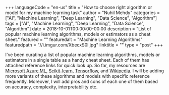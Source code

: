 +++
languageCode = "en-us"
title = "How to choose right algorithm or model for my machine learning task"
author = "Nuhil Mehdy"
categories = ["AI", "Machine Learning", "Deep Learning", "Data Science", "Algorithm"]
tags = ["AI", "Machine Learning", "Deep Learning", "Data Science", "Algorithm"]
date = 2018-10-01T00:00:00-00:00
description = "List of popular machine learning algorithms, models or estimators as a cheat sheet."
featured = ""
featuredalt = "Machine Learning Algorithms"
featuredpath = "//i.imgur.com/XbecxS0l.jpg"
linktitle = ""
type = "post"
+++

I've been curating a list of popular machine learning algorithms, models or estimators in a single table as a handy cheat sheet. Each of them has attached reference links for quick look up. So far, my resources are [Microsoft Azure ML](https://studio.azureml.net/), [Scikit-learn](http://scikit-learn.org/stable/), [Tensorflow](https://www.tensorflow.org/), and [Wikipedia](https://en.wikipedia.org/wiki/Outline_of_machine_learning#Machine_learning_algorithms). I will be adding more variants of these algorithms and models with specific reference frequently. Moreover, I will add pros and cons of each one of them based on accuracy, complexity, interpretability etc.

<!--more-->

<script src="https://gist.github.com/nuhil/7e579f268f0198d2fb31743539791fae.js"></script>